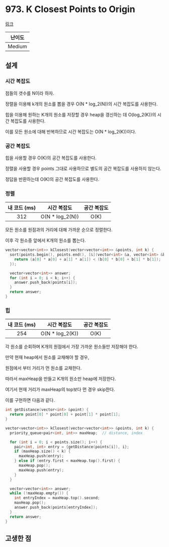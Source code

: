 # 973. K Closest Points to Origin

[링크](https://leetcode.com/problems/k-closest-points-to-origin/)

| 난이도 |
| :----: |
| Medium |

## 설계

### 시간 복잡도

점들의 갯수를 N이라 하자.

정렬을 이용해 k개의 원소를 뽑을 경우 O(N \* log_2(N))의 시간 복잡도를 사용한다.

힙을 이용해 원하는 K개의 원소를 저장할 경우 heap을 갱신하는 데 O(log_2(K))의 시간 복잡도를 사용한다.

이를 모든 원소에 대해 반복하므로 시간 복잡도는 O(N \* log_2(K))이다.

### 공간 복잡도

힙을 사용할 경우 O(K)의 공간 복잡도를 사용한다.

정렬을 사용할 경우 points 그대로 사용하므로 별도의 공간 복잡도를 사용하지 않는다.

정답을 반환하는데 O(K)의 공간 복잡도를 사용한다.

### 정렬

| 내 코드 (ms) |   시간 복잡도    | 공간 복잡도 |
| :----------: | :--------------: | :---------: |
|     312      | O(N \* log_2(N)) |    O(K)     |

모든 원소를 원점과의 거리에 대해 가까운 순으로 정렬한다.

이후 각 원소중 앞에서 K개의 원소를 뽑는다.

```cpp
vector<vector<int>> kClosest(vector<vector<int>> &points, int k) {
  sort(points.begin(), points.end(), [&](vector<int> &a, vector<int> &b) {
    return (a[0] * a[0] + a[1] * a[1]) < (b[0] * b[0] + b[1] * b[1]);
  });

  vector<vector<int>> answer;
  for (int i = 0; i < k; i++) {
    answer.push_back(points[i]);
  }
  return answer;
}
```

### 힙

| 내 코드 (ms) |   시간 복잡도    | 공간 복잡도 |
| :----------: | :--------------: | :---------: |
|     254      | O(N \* log_2(K)) |    O(K)     |

각 원소를 순회하며 K개의 원점에서 가장 가까운 원소들만 저장해야 한다.

만약 현재 heap에서 원소를 교채해야 할 경우,

원점에서 부터 거리가 먼 원소를 교채한다.

따라서 maxHeap을 만들고 K개의 원소만 heap에 저장한다.

여기서 현재 거리가 maxHeap의 top보다 먼 경우 skip한다.

이를 구현하면 다음과 같다.

```cpp
int getDistance(vector<int> &point) {
  return point[0] * point[0] + point[1] * point[1];
}

vector<vector<int>> kClosest(vector<vector<int>> &points, int k) {
  priority_queue<pair<int, int>> maxHeap;  // distance, index

  for (int i = 0; i < points.size(); i++) {
    pair<int, int> entry = {getDistance(points[i]), i};
    if (maxHeap.size() < k) {
      maxHeap.push(entry);
    } else if (entry.first < maxHeap.top().first) {
      maxHeap.pop();
      maxHeap.push(entry);
    }
  }

  vector<vector<int>> answer;
  while (!maxHeap.empty()) {
    int entryIndex = maxHeap.top().second;
    maxHeap.pop();
    answer.push_back(points[entryIndex]);
  }
  return answer;
}
```

## 고생한 점
